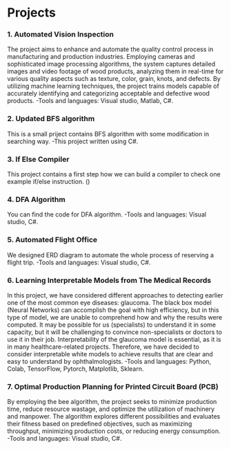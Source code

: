 # Projects
### 1. Automated Vision Inspection
The project aims to enhance and automate the quality control process in manufacturing and production industries.
Employing cameras and sophisticated image processing algorithms, the system captures detailed images and video footage of wood products, 
analyzing them in real-time for various quality aspects such as texture, color, grain, knots, and defects. By utilizing machine learning techniques, 
the project trains models capable of accurately identifying and categorizing acceptable and defective wood products.
-Tools and languages: Visual studio, Matlab, C#.

### 2. Updated BFS algorithm
This is a small priject contains BFS algorithm with some modification in searching way.
-This project written using C#.

### 3. If Else Compiler
This project contains a first step how we can build a compiler to check one example if/else instruction. ()

### 4. DFA Algorithm
You can find the code for DFA algorithm.
-Tools and languages: Visual studio, C#.

### 5. Automated Flight Office
We designed ERD diagram to automate the whole process of reserving a flight trip.
-Tools and languages: Visual studio, C#.

### 6. Learning Interpretable Models from The Medical Records
In this project, we have considered different approaches to detecting earlier one of the most common eye diseases: glaucoma.
The black box model (Neural Networks) can accomplish the goal with high efficiency, but in this type of model, 
we are unable to comprehend how and why the results were computed. It may be possible for us (specialists) to understand it in some capacity, but it will be challenging to convince non-specialists or doctors to use it in their job.
Interpretability of the glaucoma model is essential, as it is in many healthcare-related projects. Therefore, we have decided to consider interpretable white models to achieve results that are clear and easy to understand by ophthalmologists.
-Tools and languages: Python, Colab, TensorFlow, Pytorch, Matplotlib, Sklearn.

### 7. Optimal Production Planning for Printed Circuit Board (PCB)
By employing the bee algorithm, the project seeks to minimize production time, reduce resource wastage, and optimize the utilization of machinery and manpower.
The algorithm explores different possibilities and evaluates their fitness based on predefined objectives, such as maximizing throughput, minimizing production costs, or reducing energy consumption.
-Tools and languages: Visual studio, C#.
